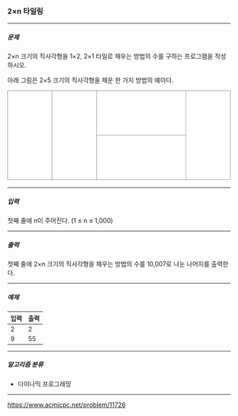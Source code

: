 ### 2×n 타일링

***

##### 문제
2×n 크기의 직사각형을 1×2, 2×1 타일로 채우는 방법의 수를 구하는 프로그램을 작성하시오.

아래 그림은 2×5 크기의 직사각형을 채운 한 가지 방법의 예이다.

![image](../images/11726.png)

***

##### 입력
첫째 줄에 n이 주어진다. (1 ≤ n ≤ 1,000)

***

##### 출력
첫째 줄에 2×n 크기의 직사각형을 채우는 방법의 수를 10,007로 나눈 나머지를 출력한다.

***

##### 예제
| 입력  | 출력  |
|-----|-----|
| 2   | 2   |
| 9   | 55  |

***

##### 알고리즘 분류
* 다이나믹 프로그래밍

***

https://www.acmicpc.net/problem/11726